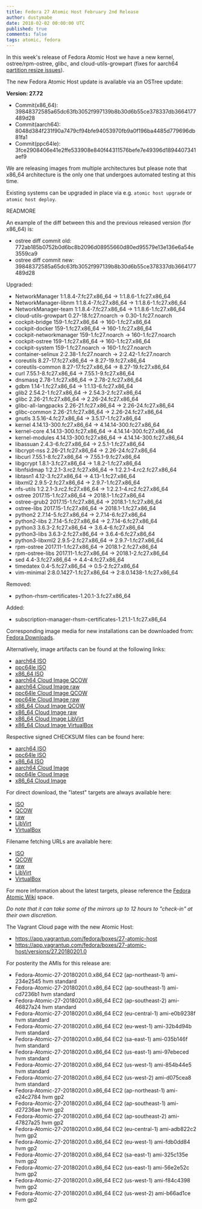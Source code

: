 ```yaml
---
title: Fedora 27 Atomic Host February 2nd Release
author: dustymabe
date: 2018-02-02 00:00:00 UTC
published: true
comments: false
tags: atomic, fedora
---
```


In this week's release of Fedora Atomic Host we have a new kernel,
ostree/rpm-ostree, glibc, and cloud-utils-growpart (fixes for aarch64
[partition resize issues](https://pagure.io/atomic-wg/issue/382)).

The new Fedora Atomic Host update is available via an OSTree update:

**Version: 27.72**

* Commit(x86_64): 39848372585a65dc63fb3052f997139b8b30d6b55ce378337db3664177489d28
* Commit(aarch64): 8048d384f231f90a7479cf94bfe94053970fb9a0f196ba4485d779696db81fa1
* Commit(ppc64le): 3fce2908406e41e2ffe533908e840f44311576befe7e49396d1894407341aef9

We are releasing images from multiple architectures but please note that x86_64 architecture is the only one that undergoes automated testing at this time.

Existing systems can be upgraded in place via e.g. `atomic host upgrade` or `atomic host deploy`.

READMORE

An example of the diff between this and the previous released version (for x86_64) is:

* ostree diff commit old: 772ab185b0752b0d6bc8b2096d08955660d80ed95579e13e136e6a54e3559ca9
* ostree diff commit new: 39848372585a65dc63fb3052f997139b8b30d6b55ce378337db3664177489d28

Upgraded:

  * NetworkManager 1:1.8.4-7.fc27.x86_64 -> 1:1.8.6-1.fc27.x86_64
  * NetworkManager-libnm 1:1.8.4-7.fc27.x86_64 -> 1:1.8.6-1.fc27.x86_64
  * NetworkManager-team 1:1.8.4-7.fc27.x86_64 -> 1:1.8.6-1.fc27.x86_64
  * cloud-utils-growpart 0.27-18.fc27.noarch -> 0.30-1.fc27.noarch
  * cockpit-bridge 159-1.fc27.x86_64 -> 160-1.fc27.x86_64
  * cockpit-docker 159-1.fc27.x86_64 -> 160-1.fc27.x86_64
  * cockpit-networkmanager 159-1.fc27.noarch -> 160-1.fc27.noarch
  * cockpit-ostree 159-1.fc27.x86_64 -> 160-1.fc27.x86_64
  * cockpit-system 159-1.fc27.noarch -> 160-1.fc27.noarch
  * container-selinux 2:2.38-1.fc27.noarch -> 2:2.42-1.fc27.noarch
  * coreutils 8.27-17.fc27.x86_64 -> 8.27-19.fc27.x86_64
  * coreutils-common 8.27-17.fc27.x86_64 -> 8.27-19.fc27.x86_64
  * curl 7.55.1-8.fc27.x86_64 -> 7.55.1-9.fc27.x86_64
  * dnsmasq 2.78-1.fc27.x86_64 -> 2.78-2.fc27.x86_64
  * gdbm 1.14-1.fc27.x86_64 -> 1:1.13-6.fc27.x86_64
  * glib2 2.54.2-1.fc27.x86_64 -> 2.54.3-2.fc27.x86_64
  * glibc 2.26-21.fc27.x86_64 -> 2.26-24.fc27.x86_64
  * glibc-all-langpacks 2.26-21.fc27.x86_64 -> 2.26-24.fc27.x86_64
  * glibc-common 2.26-21.fc27.x86_64 -> 2.26-24.fc27.x86_64
  * gnutls 3.5.16-4.fc27.x86_64 -> 3.5.17-1.fc27.x86_64
  * kernel 4.14.13-300.fc27.x86_64 -> 4.14.14-300.fc27.x86_64
  * kernel-core 4.14.13-300.fc27.x86_64 -> 4.14.14-300.fc27.x86_64
  * kernel-modules 4.14.13-300.fc27.x86_64 -> 4.14.14-300.fc27.x86_64
  * libassuan 2.4.3-6.fc27.x86_64 -> 2.5.1-1.fc27.x86_64
  * libcrypt-nss 2.26-21.fc27.x86_64 -> 2.26-24.fc27.x86_64
  * libcurl 7.55.1-8.fc27.x86_64 -> 7.55.1-9.fc27.x86_64
  * libgcrypt 1.8.1-3.fc27.x86_64 -> 1.8.2-1.fc27.x86_64
  * libnfsidmap 1:2.2.1-3.rc2.fc27.x86_64 -> 1:2.2.1-4.rc2.fc27.x86_64
  * libtasn1 4.12-3.fc27.x86_64 -> 4.13-1.fc27.x86_64
  * libxml2 2.9.5-2.fc27.x86_64 -> 2.9.7-1.fc27.x86_64
  * nfs-utils 1:2.2.1-3.rc2.fc27.x86_64 -> 1:2.2.1-4.rc2.fc27.x86_64
  * ostree 2017.15-1.fc27.x86_64 -> 2018.1-1.fc27.x86_64
  * ostree-grub2 2017.15-1.fc27.x86_64 -> 2018.1-1.fc27.x86_64
  * ostree-libs 2017.15-1.fc27.x86_64 -> 2018.1-1.fc27.x86_64
  * python2 2.7.14-5.fc27.x86_64 -> 2.7.14-6.fc27.x86_64
  * python2-libs 2.7.14-5.fc27.x86_64 -> 2.7.14-6.fc27.x86_64
  * python3 3.6.3-2.fc27.x86_64 -> 3.6.4-6.fc27.x86_64
  * python3-libs 3.6.3-2.fc27.x86_64 -> 3.6.4-6.fc27.x86_64
  * python3-libxml2 2.9.5-2.fc27.x86_64 -> 2.9.7-1.fc27.x86_64
  * rpm-ostree 2017.11-1.fc27.x86_64 -> 2018.1-2.fc27.x86_64
  * rpm-ostree-libs 2017.11-1.fc27.x86_64 -> 2018.1-2.fc27.x86_64
  * sed 4.4-3.fc27.x86_64 -> 4.4-4.fc27.x86_64
  * timedatex 0.4-5.fc27.x86_64 -> 0.5-2.fc27.x86_64
  * vim-minimal 2:8.0.1427-1.fc27.x86_64 -> 2:8.0.1438-1.fc27.x86_64

Removed:

  * python-rhsm-certificates-1.20.1-3.fc27.x86_64

Added:

  * subscription-manager-rhsm-certificates-1.21.1-1.fc27.x86_64

Corresponding image media for new installations can be downloaded from: [Fedora Downloads](https://getfedora.org/en/atomic/download/).

Alternatively, image artifacts can be found at the following links:

* [aarch64 ISO](https://alt.fedoraproject.org/pub/alt/atomic/stable/Fedora-Atomic-27-20180201.0/Atomic/aarch64/iso/Fedora-Atomic-ostree-aarch64-27-20180201.0.iso)
* [ppc64le ISO](https://alt.fedoraproject.org/pub/alt/atomic/stable/Fedora-Atomic-27-20180201.0/Atomic/ppc64le/iso/Fedora-Atomic-ostree-ppc64le-27-20180201.0.iso)
* [x86_64 ISO](https://alt.fedoraproject.org/pub/alt/atomic/stable/Fedora-Atomic-27-20180201.0/Atomic/x86_64/iso/Fedora-Atomic-ostree-x86_64-27-20180201.0.iso)
* [aarch64 Cloud Image QCOW](https://alt.fedoraproject.org/pub/alt/atomic/stable/Fedora-Atomic-27-20180201.0/CloudImages/aarch64/images/Fedora-Atomic-27-20180201.0.aarch64.qcow2)
* [aarch64 Cloud Image raw](https://alt.fedoraproject.org/pub/alt/atomic/stable/Fedora-Atomic-27-20180201.0/CloudImages/aarch64/images/Fedora-Atomic-27-20180201.0.aarch64.raw.xz)
* [ppc64le Cloud Image QCOW](https://alt.fedoraproject.org/pub/alt/atomic/stable/Fedora-Atomic-27-20180201.0/CloudImages/ppc64le/images/Fedora-Atomic-27-20180201.0.ppc64le.qcow2)
* [ppc64le Cloud Image raw](https://alt.fedoraproject.org/pub/alt/atomic/stable/Fedora-Atomic-27-20180201.0/CloudImages/ppc64le/images/Fedora-Atomic-27-20180201.0.ppc64le.raw.xz)
* [x86_64 Cloud Image QCOW](https://alt.fedoraproject.org/pub/alt/atomic/stable/Fedora-Atomic-27-20180201.0/CloudImages/x86_64/images/Fedora-Atomic-27-20180201.0.x86_64.qcow2)
* [x86_64 Cloud Image raw](https://alt.fedoraproject.org/pub/alt/atomic/stable/Fedora-Atomic-27-20180201.0/CloudImages/x86_64/images/Fedora-Atomic-27-20180201.0.x86_64.raw.xz)
* [x86_64 Cloud Image LibVirt](https://alt.fedoraproject.org/pub/alt/atomic/stable/Fedora-Atomic-27-20180201.0/CloudImages/x86_64/images/Fedora-Atomic-Vagrant-27-20180201.0.x86_64.vagrant-libvirt.box)
* [x86_64 Cloud Image VirtualBox](https://alt.fedoraproject.org/pub/alt/atomic/stable/Fedora-Atomic-27-20180201.0/CloudImages/x86_64/images/Fedora-Atomic-Vagrant-27-20180201.0.x86_64.vagrant-virtualbox.box)

Respective signed CHECKSUM files can be found here:
* [aarch64 ISO](https://alt.fedoraproject.org/pub/alt/atomic/stable/Fedora-Atomic-27-20180201.0/Atomic/aarch64/iso/Fedora-Atomic-27-20180201.0-aarch64-CHECKSUM)
* [ppc64le ISO](https://alt.fedoraproject.org/pub/alt/atomic/stable/Fedora-Atomic-27-20180201.0/Atomic/ppc64le/iso/Fedora-Atomic-27-20180201.0-ppc64le-CHECKSUM)
* [x86_64 ISO](https://alt.fedoraproject.org/pub/alt/atomic/stable/Fedora-Atomic-27-20180201.0/Atomic/x86_64/iso/Fedora-Atomic-27-20180201.0-x86_64-CHECKSUM)
* [aarch64 Cloud Image](https://alt.fedoraproject.org/pub/alt/atomic/stable/Fedora-Atomic-27-20180201.0/CloudImages/aarch64/images/Fedora-CloudImages-27-20180201.0-aarch64-CHECKSUM)
* [ppc64le Cloud Image](https://alt.fedoraproject.org/pub/alt/atomic/stable/Fedora-Atomic-27-20180201.0/CloudImages/ppc64le/images/Fedora-CloudImages-27-20180201.0-ppc64le-CHECKSUM)
* [x86_64 Cloud Image](https://alt.fedoraproject.org/pub/alt/atomic/stable/Fedora-Atomic-27-20180201.0/CloudImages/x86_64/images/Fedora-CloudImages-27-20180201.0-x86_64-CHECKSUM)

For direct download, the "latest" targets are always available here:

* [ISO](https://getfedora.org/atomic_iso_latest)
* [QCOW](https://getfedora.org/atomic_qcow2_latest)
* [raw](https://getfedora.org/atomic_raw_latest)
* [LibVirt](https://getfedora.org/atomic_vagrant_libvirt_latest)
* [VirtualBox](https://getfedora.org/atomic_vagrant_virtualbox_latest)

Filename fetching URLs are available here:

* [ISO](https://getfedora.org/atomic_iso_latest_filename)
* [QCOW](https://getfedora.org/atomic_qcow2_latest_filename)
* [raw](https://getfedora.org/atomic_raw_latest_filename)
* [LibVirt](https://getfedora.org/atomic_vagrant_libvirt_latest_filename)
* [VirtualBox](https://getfedora.org/atomic_vagrant_virtualbox_latest_filename)

For more information about the latest targets, please reference the [Fedora Atomic Wiki](https://fedoraproject.org/wiki/Atomic_WG#Fedora_Atomic_Image_Download_Links) space.

*Do note that it can take some of the mirrors up to 12 hours to "check-in" at
their own discretion.*

The Vagrant Cloud page with the new Atomic Host:

* https://app.vagrantup.com/fedora/boxes/27-atomic-host
* https://app.vagrantup.com/fedora/boxes/27-atomic-host/versions/27.20180201.0

For posterity the AMIs for this release are:

* Fedora-Atomic-27-20180201.0.x86_64  EC2 (ap-northeast-1) ami-234e2545    hvm  standard
* Fedora-Atomic-27-20180201.0.x86_64  EC2 (ap-southeast-1) ami-cd7236b1    hvm  standard
* Fedora-Atomic-27-20180201.0.x86_64  EC2 (ap-southeast-2) ami-46827a24    hvm  standard
* Fedora-Atomic-27-20180201.0.x86_64  EC2 (eu-central-1)   ami-e0b9238f    hvm  standard
* Fedora-Atomic-27-20180201.0.x86_64  EC2 (eu-west-1)      ami-32b4d94b    hvm  standard
* Fedora-Atomic-27-20180201.0.x86_64  EC2 (sa-east-1)      ami-035b146f    hvm  standard
* Fedora-Atomic-27-20180201.0.x86_64  EC2 (us-east-1)      ami-97ebeced    hvm  standard
* Fedora-Atomic-27-20180201.0.x86_64  EC2 (us-west-1)      ami-854b44e5    hvm  standard
* Fedora-Atomic-27-20180201.0.x86_64  EC2 (us-west-2)      ami-d075cea8    hvm  standard
* Fedora-Atomic-27-20180201.0.x86_64  EC2 (ap-northeast-1) ami-e24c2784    hvm  gp2
* Fedora-Atomic-27-20180201.0.x86_64  EC2 (ap-southeast-1) ami-d27236ae    hvm  gp2
* Fedora-Atomic-27-20180201.0.x86_64  EC2 (ap-southeast-2) ami-47827a25    hvm  gp2
* Fedora-Atomic-27-20180201.0.x86_64  EC2 (eu-central-1)   ami-adb822c2    hvm  gp2
* Fedora-Atomic-27-20180201.0.x86_64  EC2 (eu-west-1)      ami-fdb0dd84    hvm  gp2
* Fedora-Atomic-27-20180201.0.x86_64  EC2 (sa-east-1)      ami-325c135e    hvm  gp2
* Fedora-Atomic-27-20180201.0.x86_64  EC2 (us-east-1)      ami-56e2e52c    hvm  gp2
* Fedora-Atomic-27-20180201.0.x86_64  EC2 (us-west-1)      ami-f84c4398    hvm  gp2
* Fedora-Atomic-27-20180201.0.x86_64  EC2 (us-west-2)      ami-b66ad1ce    hvm  gp2
